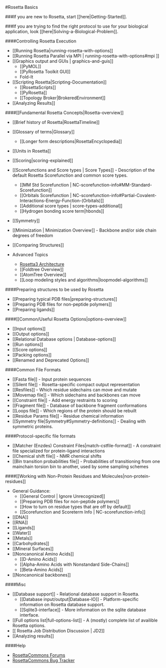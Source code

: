 #Rosetta Basics

###If you are new to Rosetta, start [[here|Getting-Started]].

###If you are trying to find the right protocol to use for your biological application, look [[here|Solving-a-Biological-Problem]].

####Controlling Rosetta Execution
- [[Running Rosetta|running-rosetta-with-options]]
- [[Running Rosetta Parallel via MPI | running-rosetta-with-options#mpi ]]
- [[Graphics output and GUIs | graphics-and-guis]]
    * [[PyMOL]]
    * [[PyRosetta Toolkit GUI]]
    * Fold-It
- [[Scripting Rosetta|Scripting-Documentation]]
    * [[RosettaScripts]]
    * [[PyRosetta]]
    * [[Topology Broker|BrokeredEnvironment]]
- [[Analyzing Results]]

####[[Fundamental Rosetta Concepts|Rosetta-overview]]

- [[Brief history of Rosetta|RosettaTimeline]]

- [[Glossary of terms|Glossary]]
    - [[Longer form descriptions|RosettaEncyclopedia]]

- [[Units in Rosetta]]

- [[Scoring|scoring-explained]]

- [[Scorefunctions and Score types | Score Types]] - Description of the default Rosetta Scorefunction and common score types.
    *  [[MM Std Scorefunction | NC-scorefunction-info#MM-Standard-Scorefunction]]
    *  [[Orbitals Scorefunction | NC-scorefunction-info#Partial-Covalent-Interactions-Energy-Function-(Orbitals)]]
    *  [[Additional score types | score-types-additional]]
    *  [[Hydrogen bonding score term|hbonds]]

- [[Symmetry]]

- [[Minimization | Minimization Overview]] - Backbone and/or side chain degrees of freedom

- [[Comparing Structures]]

- Advanced Topics
    * [Rosetta3 Architecture](http://www.ncbi.nlm.nih.gov/pubmed/21187238)
    * [[Foldtree Overview]]
    * [[AtomTree Overview]]
    * [[Loop modeling styles and algorithms|loopmodel-algorithms]]

####Preparing structures to be used by Rosetta
* [[Preparing typical PDB files|preparing-structures]]
* [[Preparing PDB files for non-peptide polymers]]
* [[Preparing ligands]]

####[[Common/Useful Rosetta Options|options-overview]]
- [[Input options]]
- [[Output options]]
- [[Relational Database options | Database-options]]
- [[Run options]]
- [[Score options]]
- [[Packing options]]
- [[Renamed and Deprecated Options]]

####Common File Formats
- [[Fasta file]] - Input protein sequences
- [[Silent file]] - Rosetta-specific compact output representation
- [[Resfiles]] - Which residue sidechains can move and mutate
- [[Movemap file]] - Which sidechains and backbones can move
- [[Constraint file]] - Add energy restraints to scoring
- [[Fragment file]] - Database of backbone fragment conformations
- [[Loops file]] - Which regions of the protein should be rebuilt
- [[Residue Params file]] - Residue chemical information
- [[Symmetry file|Symmetry#Symmetry-definitions]] - Dealing with symmetric proteins.

####Protocol-specific file formats
- [[Matcher (Enzdes) Constraint Files|match-cstfile-format]] - A constraint file specialized for protein-ligand interactions
- [[Chemical shift file]] - NMR chemical shifts
- [[Bin transition probabilities file]] - Probabilities of transitioning from one mainchain torsion bin to another, used by some sampling schemes

####[[Working with Non-Protein Residues and Molecules|non-protein-residues]]
- General Guidance:
    * [[General Control | Ignore Unrecognized]]
    * [[Preparing PDB files for non-peptide polymers]]
    * [[How to turn on residue types that are off by default]]
    * [[Scorefunction and Scoreterm Info | NC-scorefunction-info]]
- [[DNA]]
- [[RNA]]
- [[Ligands]]
- [[Water]]
- [[Metals]]
- [[Carbohydrates]]
- [[Mineral Surfaces]]
- [[Noncanonical Amino Acids]]
    *  [[D-Amino Acids]]
    *  [[Alpha-Amino Acids with Nonstandard Side-Chains]]
    *  [[Beta-Amino Acids]]
- [[Noncanonical backbones]]

####Misc
- [[Database support]] - Relational database support in Rosetta.
    *  [[Database input/output|Database-IO]] - Platform-specific information on Rosetta database support.
    *  [[Sqlite3-interface]] - More information on the sqlite database interface.
- [[Full options list|full-options-list]] - A (mostly) complete list of availible Rosetta options.
- [[ Rosetta Job Distribution Discussion | JD2]]
- [[Analyzing results]]

####Help
- [RosettaCommons Forums](http://rosettacommons.org/forum)
- [RosettaCommons Bug Tracker](http://bugs.rosettacommons.org)
